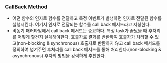 ### CallBack Method
- 어떤 함수의 인자로 함수를 전달하고 특정 이벤트가 발생하면 인자로 전달된 함수를 실행시킨다. 여기서 인자로 전달되는 함수를 call back 메서드라고 지칭한다.
- 비동기 패러타임에서 call back 메서드는 중요하다. 특정 task가 끝났을 때 후처리를 어떻게 할건지 설계해야한다. 호출자로 결과를 반환하여 호출자가 처리할 수 있고(non-blocking & synchronous) 호출자로 반환하지 않고 call back 메서드를 정의하여 넘겨주면 후처리를 call back 메서드를 통해 처리한다.(non-blocking & asynchronous) 후자의 방법을 강력하게 추천한다.
